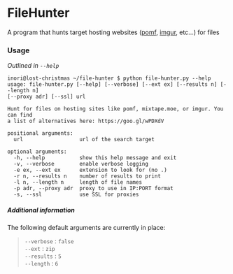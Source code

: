 # FileHunter
A program that hunts target hosting websites ([pomf](https://pomf.sinister.ly), [imgur](https://imgur.com), etc...) for files

### Usage
_Outlined in `--help`_  
```
inori@lost-christmas ~/file-hunter $ python file-hunter.py --help
usage: file-hunter.py [--help] [--verbose] [--ext ex] [--results n] [--length n]
[--proxy adr] [--ssl] url

Hunt for files on hosting sites like pomf, mixtape.moe, or imgur. You can find
a list of alternatives here: https://goo.gl/wPDXdV

positional arguments:
  url                  url of the search target

optional arguments:
  -h, --help           show this help message and exit
  -v, --verbose        enable verbose logging
  -e ex, --ext ex      extension to look for (no .)
  -r n, --results n    number of results to print
  -l n, --length n     length of file names
  -p adr, --proxy adr  proxy to use in IP:PORT format
  -s, --ssl            use SSL for proxies
```

##### Additional information
The following default arguments are currently in place:  
> `--verbose` : `false`  
> `--ext` : `zip`  
> `--results` : `5`  
> `--length` : `6`